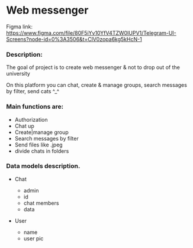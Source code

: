# Web messenger

Figma link:
https://www.figma.com/file/80F5iYv10YfV4TZW0IUPV1/Telegram-UI-Screens?node-id=0%3A3506&t=ClV0zopa6kg5kHcN-1

### Description:

The goal of project is to create web messenger & not to drop out of the university

On this platform you can chat, create & manage groups, search messages by filter, send cats ^_^

### Main functions are:
- Authorization
- Chat up
- Create|manage group
- Search messages by filter
- Send files like .jpeg
- divide chats in folders

### Data models description.
- Chat
    - admin
    - id
    - chat members
    - data

- User
    - name
    - user pic

